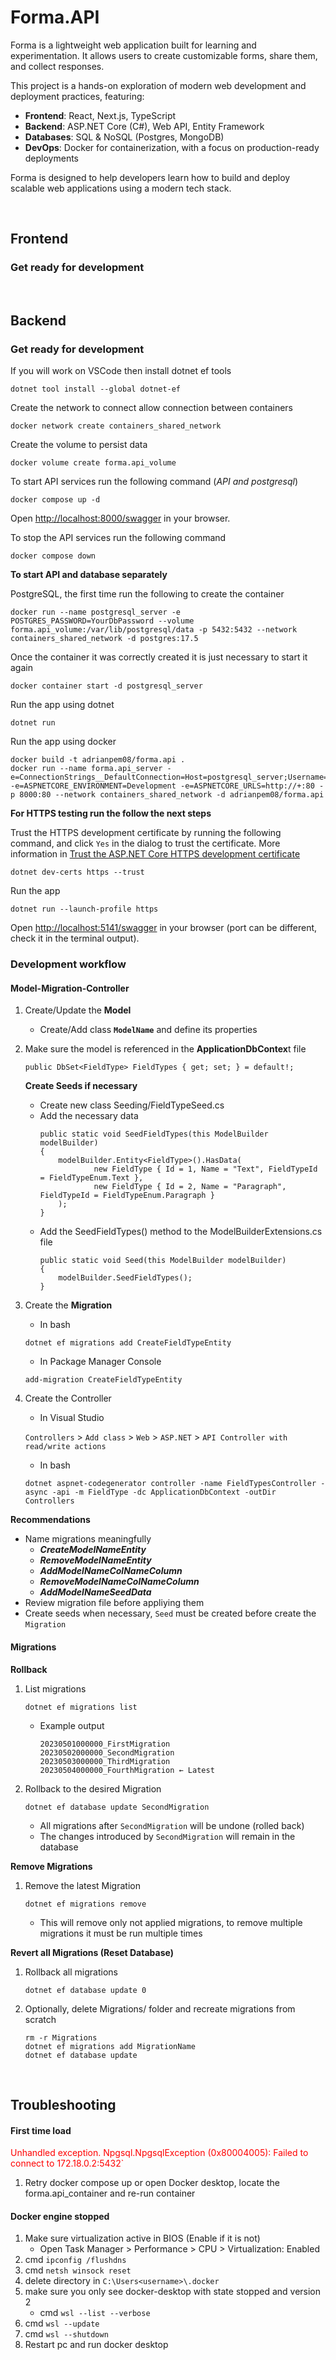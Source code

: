 # Forma.API

Forma is a lightweight web application built for learning and experimentation. It allows users to create customizable forms, share them, and collect responses.

This project is a hands-on exploration of modern web development and deployment practices, featuring:

* **Frontend**: React, Next.js, TypeScript
* **Backend**: ASP.NET Core (C#), Web API, Entity Framework
* **Databases**: SQL & NoSQL (Postgres, MongoDB)
* **DevOps**: Docker for containerization, with a focus on production-ready deployments

Forma is designed to help developers learn how to build and deploy scalable web applications using a modern tech stack.

<br>

## Frontend

### Get ready for development

<br>

## Backend

### Get ready for development

If you will work on VSCode then install dotnet ef tools

    dotnet tool install --global dotnet-ef

Create the network to connect allow connection between containers

    docker network create containers_shared_network
    
Create the volume to persist data

    docker volume create forma.api_volume

To start API services run the following command (_API and postgresql_)

    docker compose up -d

Open <http://localhost:8000/swagger> in your browser.

To stop the API services run the following command

    docker compose down

**To start API and database separately**

PostgreSQL, the first time run the following to create the container
    
    docker run --name postgresql_server -e POSTGRES_PASSWORD=YourDbPassword --volume forma.api_volume:/var/lib/postgresql/data -p 5432:5432 --network containers_shared_network -d postgres:17.5
    
Once the container it was correctly created it is just necessary to start it again

    docker container start -d postgresql_server

Run the app using dotnet

    dotnet run

Run the app using docker
    
    docker build -t adrianpem08/forma.api .
    docker run --name forma.api_server -e=ConnectionStrings__DefaultConnection=Host=postgresql_server;Username=YourDbUser;Password=YourDbPwd;Database=forma_api_db_dev; -e=ASPNETCORE_ENVIRONMENT=Development -e=ASPNETCORE_URLS=http://+:80 -p 8000:80 --network containers_shared_network -d adrianpem08/forma.api

**For HTTPS testing run the follow the next steps**

Trust the HTTPS development certificate by running the following command, and click `Yes` in the dialog to trust the certificate.
More information in [Trust the ASP.NET Core HTTPS development certificate](https://learn.microsoft.com/en-us/aspnet/core/security/enforcing-ssl?view=aspnetcore-9.0&tabs=visual-studio%2Clinux-sles)

    dotnet dev-certs https --trust

Run the app

    dotnet run --launch-profile https

Open <http://localhost:5141/swagger> in your browser (port can be different, check it in the terminal output).

### Development workflow

#### Model-Migration-Controller

1. Create/Update the **Model**
    * Create/Add class **`ModelName`** and define its properties
2. Make sure the model is referenced in the **ApplicationDbContex**t file
    
    ```
    public DbSet<FieldType> FieldTypes { get; set; } = default!;
    ```

    **Create Seeds if necessary**
    * Create new class Seeding/FieldTypeSeed.cs
    * Add the necessary data
        ```
        public static void SeedFieldTypes(this ModelBuilder modelBuilder)
        {
            modelBuilder.Entity<FieldType>().HasData(
                    new FieldType { Id = 1, Name = "Text", FieldTypeId = FieldTypeEnum.Text },
                    new FieldType { Id = 2, Name = "Paragraph", FieldTypeId = FieldTypeEnum.Paragraph }
            );
        }
        ```
    * Add the SeedFieldTypes() method to the ModelBuilderExtensions.cs file
        ```
        public static void Seed(this ModelBuilder modelBuilder)
        {
            modelBuilder.SeedFieldTypes();
        }
        ```

3. Create the **Migration**
    
    * In bash
    
    ```
    dotnet ef migrations add CreateFieldTypeEntity
    ```
    
    * In Package Manager Console
    
    ```
    add-migration CreateFieldTypeEntity
    ```

4. Create the Controller
    * In Visual Studio
    
    `Controllers` > `Add class` > `Web` > `ASP.NET` > `API Controller with read/write actions`
    
    * In bash
    
    ```
    dotnet aspnet-codegenerator controller -name FieldTypesController -async -api -m FieldType -dc ApplicationDbContext -outDir Controllers
    ```

**Recommendations**

* Name migrations meaningfully
    * ***CreateModelNameEntity***
    * ***RemoveModelNameEntity***
    * ***AddModelNameColNameColumn***
    * ***RemoveModelNameColNameColumn***
    * ***AddModelNameSeedData***
* Review migration file before appliying them
* Create seeds when necessary, `Seed` must be created before create the `Migration`

#### Migrations

**Rollback**
    
1. List migrations
    
    ```
    dotnet ef migrations list
    ```
    
    * Example output
        
        ```
        20230501000000_FirstMigration
        20230502000000_SecondMigration
        20230503000000_ThirdMigration
        20230504000000_FourthMigration ← Latest
        ```

2. Rollback to the desired Migration
    
    ```
    dotnet ef database update SecondMigration
    ```
    
    * All migrations after `SecondMigration` will be undone (rolled back)
    * The changes introduced by `SecondMigration` will remain in the database

**Remove Migrations**

1. Remove the latest Migration
    
    ```
    dotnet ef migrations remove
    ```
    
    * This will remove only not applied migrations, to remove multiple migrations it must be run multiple times

**Revert all Migrations (Reset Database)**

1. Rollback all migrations

    ```
    dotnet ef database update 0
    ```

2. Optionally, delete Migrations/ folder and recreate migrations from scratch
    
    ```
    rm -r Migrations
    dotnet ef migrations add MigrationName
    dotnet ef database update
    ```

<br>

## Troubleshooting

#### First time load

<font color="red">Unhandled exception. Npgsql.NpgsqlException (0x80004005): Failed to connect to 172.18.0.2:5432`</font>

1. Retry docker compose up or open Docker desktop, locate the forma.api_container and re-run container


#### Docker engine stopped

1. Make sure virtualization active in BIOS (Enable if it is not)
    * Open Task Manager > Performance > CPU > Virtualization: Enabled
2. cmd `ipconfig /flushdns`
3. cmd `netsh winsock reset`
4. delete directory in `C:\Users<username>\.docker`
5. make sure you only see docker-desktop with state stopped and version 2
    - cmd `wsl --list --verbose`
6. cmd `wsl --update`
7. cmd `wsl --shutdown`
8. Restart pc and run docker desktop